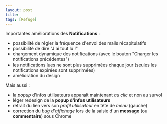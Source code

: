 ```yaml
---
layout: post
title:
tags: [Refuge]
---
```


Importantes améliorations des **Notifications** :

- possibilité de régler la fréquence d'envoi des mails récapitulatifs
- possibilité de dire "J'ai tout lu !"
- chargement dynamique des notifications (avec le bouton "Charger les notifications précédentes")
- les notifications lues ne sont plus supprimées chaque jour (seules les notifications expirées sont supprimées)
- amélioration du design

Mais aussi :

- la *popup* d'infos utilisateurs apparaît maintenant *au clic* et non au survol
- léger redesign de la **popup d'infos utilisateurs**
- retrait du lien vers son *profil utilisateur* en tête de *menu* (gauche)
- correction du *bug d'affichage* lors de la saisie d'un **message** (ou **commentaire**) sous Chrome
